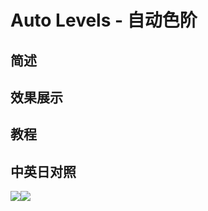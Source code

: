 # Auto Levels - 自动色阶

## 简述

## 效果展示

## 教程

## 中英日对照

![](https://mir.yuelili.com/wp-content/uploads/user/AE/effects/AE-Effects-Color-Auto_Levels.png)![](https://mir.yuelili.com/wp-content/uploads/user/AE/effects/AE-Effects-Color-Auto_Levels_cn.png)
